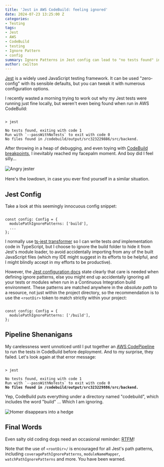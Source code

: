 ```yaml
---
title: 'Jest in AWS CodeBuild: feeling ignored'
date: 2024-07-23 13:25:00 Z
categories:
- Testing
tags:
- Jest
- AWS
- CodeBuild
- testing
- Ignore Pattern
- config
summary: Ignore Patterns in Jest config can lead to "no tests found" in CI
author: cwilton
---
```


[Jest](https://jestjs.io/) is a widely used JavaScript testing framework. It can be used "zero-config" with its sensible defaults, but you can tweak it with numerous configuration options.

I recently wasted a morning trying to work out why my Jest tests were running just fine locally, but weren't even being found when run in AWS CodeBuild:

<pre style="margin-left: 0; margin-right: 0;"><code>
&gt; jest

No tests found, exiting with code 1
Run with `--passWithNoTests` to exit with code 0
No files found in /codebuild/output/src323229886/src/backend.
</code></pre>

After throwing in a heap of debugging, and even toying with [CodeBuild breakpoints](https://docs.aws.amazon.com/codebuild/latest/userguide/session-manager.html#ssm-pause-build), I inevitably reached my facepalm moment. And boy did I feel silly...

<img src="/uploads/jester-grrr.png" alt="Angry jester" title="I jest you not" style="display: block; margin: 1rem auto;" />

Here's the lowdown, in case you ever find yourself in a similar situation.

## Jest Config

Take a look at this seemingly innocuous config snippet:

<pre style="margin-left: 0; margin-right: 0;"><code>
const config: Config = {
  modulePathIgnorePatterns: ['build'],
  ...
};
</code></pre>

I normally use [ts-jest transformer](https://kulshekhar.github.io/ts-jest/docs/) so I can write tests _and_ implementation code in TypeScript, but I choose to ignore the build folder to hide it from Jest's module loader, to avoid accidentally importing from any of the built JavaScript files (which my IDE might suggest in its efforts to be helpful, and I might blindly accept in my efforts to be productive).

However, the [Jest configuration docs](https://jestjs.io/docs/configuration#modulepathignorepatterns-arraystring) state clearly that care is needed when defining ignore patterns, else you might end up accidentally ignoring all your tests or modules when run in a Continuous Integration build environment. These patterns are matched anywhere in the _absolute path_ to a resource, not just within the project directory, so the recommendation is to use the `<rootDir>` token to match strictly within your project:

<pre style="margin-left: 0; margin-right: 0;"><code>
const config: Config = {
  modulePathIgnorePatterns: ['<rootDir>/build'],
};
</code></pre>

## Pipeline Shenanigans

My carelessness went unnoticed until I put together an [AWS CodePipeline](https://aws.amazon.com/codepipeline/) to run the tests in CodeBuild before deployment. And to my surprise, they failed. Let's look again at that error message:

<pre style="margin-left: 0; margin-right: 0;"><code>
&gt; jest

No tests found, exiting with code 1
Run with `--passWithNoTests` to exit with code 0
<span style="font-weight: bold">No files found in /codebuild/output/src323229886/src/backend.</span>
</code></pre>

Yep, CodeBuild puts everything under a directory named "codebuild", which includes the word "build" ... Which I am ignoring.

<img src="/uploads/homer-hedge.gif" alt="Homer disappears into a hedge" title="Can I disappear now please" style="display: block; margin: 1rem auto;" />

## Final Words

Even salty old coding dogs need an occasional reminder: [RTFM](https://en.wikipedia.org/wiki/RTFM)!

Note that the use of `<rootDir>/` is encouraged for all Jest's path patterns, including `coveragePathIgnorePatterns`, `moduleNameMapper`, `watchPathIgnorePatterns` and more. You have been warned.

